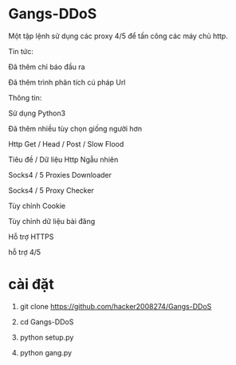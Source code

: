 # Gangs-DDoS
Một tập lệnh sử dụng các proxy 4/5 để tấn công các máy chủ http.

Tin tức:

 Đã thêm chỉ báo đầu ra

 Đã thêm trình phân tích cú pháp Url

Thông tin:

 Sử dụng Python3

 Đã thêm nhiều tùy chọn giống người hơn

 Http Get / Head / Post / Slow Flood

 Tiêu đề / Dữ liệu Http Ngẫu nhiên

 Socks4 / 5 Proxies Downloader

 Socks4 / 5 Proxy Checker

 Tùy chỉnh Cookie

 Tùy chỉnh dữ liệu bài đăng

 Hỗ trợ HTTPS

 hỗ trợ 4/5
 
 # cài đặt
 1. git clone https://github.com/hacker2008274/Gangs-DDoS
 
 2. cd Gangs-DDoS
 
 3. python setup.py 
 
 4. python gang.py
